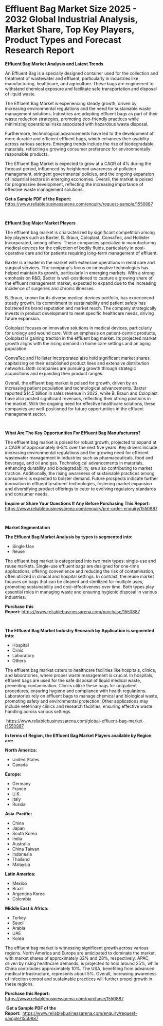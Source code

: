 <p><h1>Effluent Bag Market Size 2025 - 2032 Global Industrial Analysis, Market Share, Top Key Players, Product Types and Forecast Research Report</h1></p><p><strong>Effluent Bag Market Analysis and Latest Trends</strong></p>
<p><p>An Effluent Bag is a specially designed container used for the collection and treatment of wastewater and effluent, particularly in industries like manufacturing, healthcare, and agriculture. These bags are engineered to withstand chemical exposure and facilitate safe transportation and disposal of liquid waste. </p><p>The Effluent Bag Market is experiencing steady growth, driven by increasing environmental regulations and the need for sustainable waste management solutions. Industries are adopting effluent bags as part of their waste reduction strategies, promoting eco-friendly practices while minimizing operational risks associated with hazardous waste disposal. </p><p>Furthermore, technological advancements have led to the development of more durable and efficient effluent bags, which enhances their usability across various sectors. Emerging trends include the rise of biodegradable materials, reflecting a growing consumer preference for environmentally responsible products. </p><p>The Effluent Bag Market is expected to grow at a CAGR of 4% during the forecast period, influenced by heightened awareness of pollution management, stringent governmental policies, and the ongoing expansion of industrial sectors in emerging economies. Overall, the market is poised for progressive development, reflecting the increasing importance of effective waste management solutions.</p></p>
<p><strong>Get a Sample PDF of the Report:&nbsp;</strong> <a href="https://www.reliablebusinessarena.com/enquiry/request-sample/1550887?utm_campaign=2928&utm_medium=2&utm_source=Github&utm_content=ia&utm_term=13042025&utm_id=effluent-bag">https://www.reliablebusinessarena.com/enquiry/request-sample/1550887</a></p>
<p>&nbsp;</p>
<p><strong>Effluent Bag Major Market Players</strong></p>
<p><p>The effluent bag market is characterized by significant competition among key players such as Baxter, B. Braun, Coloplast, ConvaTec, and Hollister Incorporated, among others. These companies specialize in manufacturing medical devices for the collection of bodily fluids, particularly in post-operative care and for patients requiring long-term management of effluent.</p><p>Baxter is a leader in the market with extensive operations in renal care and surgical services. The company's focus on innovative technologies has helped maintain its growth, particularly in emerging markets. With a strong emphasis on R&D, Baxter is well-positioned to capture a growing share of the effluent management market, expected to expand due to the increasing incidence of surgeries and chronic illnesses.</p><p>B. Braun, known for its diverse medical devices portfolio, has experienced steady growth. Its commitment to sustainability and patient safety has bolstered its brand reputation and market reach. The company strategically invests in product development to meet specific healthcare needs, driving future expansion.</p><p>Coloplast focuses on innovative solutions in medical devices, particularly for urology and wound care. With an emphasis on patient-centric products, Coloplast is gaining traction in the effluent bag market. Its projected market growth aligns with the rising demand in home care settings and an aging population.</p><p>ConvaTec and Hollister Incorporated also hold significant market shares, capitalizing on their established product lines and extensive distribution networks. Both companies are pursuing growth through strategic acquisitions and expanding their product ranges.</p><p>Overall, the effluent bag market is poised for growth, driven by an increasing patient population and technological advancements. Baxter reported $14.5 billion in sales revenue in 2022, while B. Braun and Coloplast have also posted significant revenues, reflecting their strong positions in the market. With the ongoing need for effective healthcare solutions, these companies are well-positioned for future opportunities in the effluent management sector.</p></p>
<p>&nbsp;</p>
<p><strong>What Are The Key Opportunities For Effluent Bag Manufacturers?</strong></p>
<p><p>The effluent bag market is poised for robust growth, projected to expand at a CAGR of approximately 6-8% over the next five years. Key drivers include increasing environmental regulations and the growing need for efficient wastewater management in industries such as pharmaceuticals, food and beverage, and oil and gas. Technological advancements in materials, enhancing durability and biodegradability, are also contributing to market traction. Additionally, the rising awareness of sustainable practices among consumers is expected to bolster demand. Future prospects indicate further innovation in effluent treatment technologies, fostering market expansion and diversifying product offerings to cater to evolving regulatory standards and consumer needs.</p></p>
<p><strong>Inquire or Share Your Questions If Any Before Purchasing This Report:</strong> <a href="https://www.reliablebusinessarena.com/enquiry/pre-order-enquiry/1550887?utm_campaign=2928&utm_medium=2&utm_source=Github&utm_content=ia&utm_term=13042025&utm_id=effluent-bag">https://www.reliablebusinessarena.com/enquiry/pre-order-enquiry/1550887</a></p>
<p>&nbsp;</p>
<p><strong>Market Segmentation</strong></p>
<p><strong>The Effluent Bag Market Analysis by types is segmented into:</strong></p>
<p><ul><li>Single Use</li><li>Reuse</li></ul></p>
<p><p>The effluent bag market is categorized into two main types: single-use and reuse markets. Single-use effluent bags are designed for one-time applications, offering convenience and reducing the risk of contamination, often utilized in clinical and hospital settings. In contrast, the reuse market focuses on bags that can be cleaned and sterilized for multiple uses, promoting sustainability and cost-effectiveness over time. Both types play essential roles in managing waste and ensuring hygienic disposal in various industries.</p></p>
<p><strong>Purchase this Report:&nbsp;</strong><a href="https://www.reliablebusinessarena.com/purchase/1550887?utm_campaign=2928&utm_medium=2&utm_source=Github&utm_content=ia&utm_term=13042025&utm_id=effluent-bag">https://www.reliablebusinessarena.com/purchase/1550887</a></p>
<p>&nbsp;</p>
<p><strong>The Effluent Bag Market Industry Research by Application is segmented into:</strong></p>
<p><ul><li>Hospital</li><li>Clinic</li><li>Laboratory</li><li>Others</li></ul></p>
<p><p>The effluent bag market caters to healthcare facilities like hospitals, clinics, and laboratories, where proper waste management is crucial. In hospitals, effluent bags are used for the safe disposal of liquid medical waste, preventing contamination. Clinics utilize these bags for outpatient procedures, ensuring hygiene and compliance with health regulations. Laboratories rely on effluent bags to manage chemical and biological waste, promoting safety and environmental protection. Other applications may include veterinary clinics and research facilities, ensuring effective waste handling across various settings.</p></p>
<p><a href="https://www.reliablebusinessarena.com/global-effluent-bag-market-r1550887?utm_campaign=2928&utm_medium=2&utm_source=Github&utm_content=ia&utm_term=13042025&utm_id=effluent-bag">&nbsp;https://www.reliablebusinessarena.com/global-effluent-bag-market-r1550887</a></p>
<p><strong>In terms of Region, the Effluent Bag Market Players available by Region are:</strong></p>
<p>
    <p> <strong> North America: </strong>
        <ul>
            <li>United States</li>
            <li>Canada</li>
        </ul>
        </p> 
    <p> <strong> Europe: </strong>
        <ul>
            <li>Germany</li>
            <li>France</li>
            <li>U.K.</li>
            <li>Italy</li>
            <li>Russia</li>
        </ul>
        </p> 
    <p> <strong> Asia-Pacific: </strong>
        <ul>
            <li>China</li>
            <li>Japan</li>
            <li>South Korea</li>
            <li>India</li>
            <li>Australia</li>
            <li>China Taiwan</li>
            <li>Indonesia</li>
            <li>Thailand</li>
            <li>Malaysia</li>
        </ul>
        </p> 
    <p> <strong> Latin America: </strong>
        <ul>
            <li>Mexico</li>
            <li>Brazil</li>
            <li>Argentina Korea</li>
            <li>Colombia</li>
        </ul>
        </p> 
    <p> <strong> Middle East & Africa: </strong>
        <ul>
            <li>Turkey</li>
            <li>Saudi</li>
            <li>Arabia</li>
            <li>UAE</li>
            <li>Korea</li>
        </ul>
    </p>
    </p>
<p><p>The effluent bag market is witnessing significant growth across various regions. North America and Europe are anticipated to dominate the market, with market shares of approximately 32% and 28%, respectively. APAC, driven by rising healthcare demands, is projected to hold around 25%, while China contributes approximately 10%. The USA, benefiting from advanced medical infrastructure, represents about 5%. Overall, increasing awareness of infection control and sustainable practices will further propel growth in these regions.</p></p>
<p><strong>Purchase this Report: </strong><a href="https://www.reliablebusinessarena.com/purchase/1550887?utm_campaign=2928&utm_medium=2&utm_source=Github&utm_content=ia&utm_term=13042025&utm_id=effluent-bag">https://www.reliablebusinessarena.com/purchase/1550887</a></p>
<p>&nbsp;<strong>Get a Sample PDF of the Report:&nbsp;&nbsp;</strong><a href="https://www.reliablebusinessarena.com/enquiry/request-sample/1550887?utm_campaign=2928&utm_medium=2&utm_source=Github&utm_content=ia&utm_term=13042025&utm_id=effluent-bag">https://www.reliablebusinessarena.com/enquiry/request-sample/1550887</a></p>
<p><strong></strong></p>
<p><p></p><p></p><p></p></p>